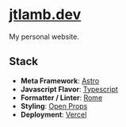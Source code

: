 # [jtlamb.dev](https://jtlamb.dev)

My personal website.

## Stack

- **Meta Framework**: [Astro](https://astro.build/)
- **Javascript Flavor**: [Typescript](https://typescriptlang.org/)
- **Formatter / Linter**: [Rome](https://rome.tools/)
- **Styling**: [Open Props](https://open-props.style/)
- **Deployment**: [Vercel](https://vercel.com/)
